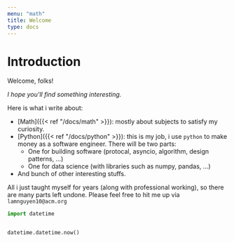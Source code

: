 ```yaml
---
menu: "math"
title: Welcome
type: docs
---
```


# Introduction

Welcome, folks!

_I hope you'll find something interesting._ 

Here is what i write about:

* [Math]({{< ref "/docs/math" >}}): mostly about subjects to satisfy my curiosity. 
* [Python]({{< ref "/docs/python" >}}): this is my job, i use `python` to make money as a software engineer. There will be two parts: 
  * One for building software (protocal, asyncio, algorithm, design patterns, ...)
  * One for data science (with libraries such as numpy, pandas, ...)
* And bunch of other interesting stuffs.

All i just taught myself for years (along with professional working), so there are many parts left undone. Please feel free to hit me up  via `lamnguyen10@acm.org`

```python
import datetime


datetime.datetime.now()
```